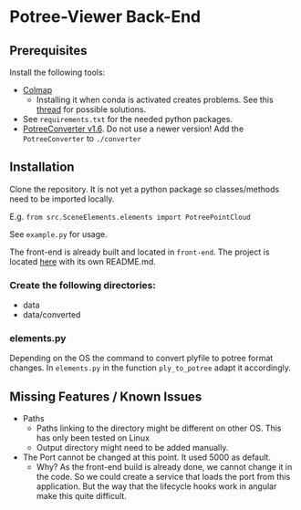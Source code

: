 # Potree-Viewer Back-End

## Prerequisites

Install the following tools:

* [Colmap](https://colmap.github.io/)
  * Installing it when conda is activated creates problems. See this [thread](https://github.com/colmap/colmap/issues/188) for possible solutions.
* See `requirements.txt` for the needed python packages.
* [PotreeConverter v1.6](https://github.com/potree/PotreeConverter/releases/tag/1.6). Do not use a newer version! Add the `PotreeConverter` to `./converter`


## Installation

Clone the repository. It is not yet a python package so classes/methods need to be imported locally. 

E.g. `from src.SceneElements.elements import PotreePointCloud`

See `example.py` for usage.

The front-end is already built and located in `front-end`. The project is located [here](https://github.com/Washipp/ts-potree) with its own README.md.

### Create the following directories:

* data
* data/converted

### elements.py

Depending on the OS the command to convert plyfile to potree format changes. In `elements.py` in the function `ply_to_potree` adapt it accordingly.

## Missing Features / Known Issues

* Paths
  * Paths linking to the directory might be different on other OS. This has only been tested on Linux
  * Output directory might need to be added manually.
* The Port cannot be changed at this point. It used 5000 as default.
  * Why? As the front-end build is already done, we cannot change it in the code. So we could create a service that loads the port from this application. But the way that the lifecycle hooks work in angular make this quite difficult.
